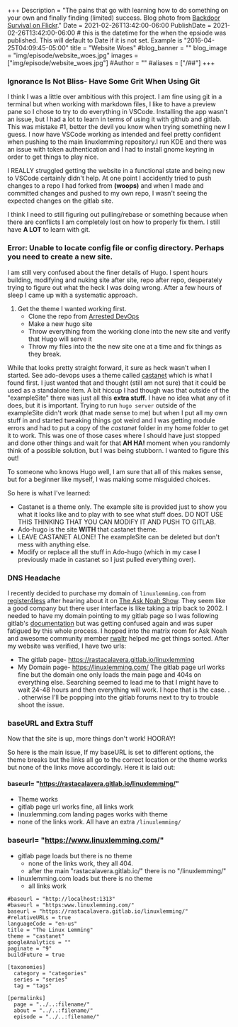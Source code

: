 +++
Description = "The pains that go with learning how to do something on your own and finally finding (limited) success. Blog photo from [Backdoor Survival on Flickr](https://www.flickr.com/photos/backdoorsurvival/7019634849/in/photolist-bGisT4-7YV4zG-bnCNEQ-at9con-dARur2-dBYisw-oT7t1E-dAT37J-6rtuia-oLXSfZ-37S2CG-aRuWUe-kDQwg4-roDfpm-boj58R-kDQw9a-7VZucT-8rsm94-6JxPZU-yGpo4-9kfA9U-bJGd9-dAhpow-dAkE95-2czD39E-24vBWdY-8FipaZ-5XicUA-82yXVc-dARF94-dAuRXn-dAwJ5K-dAKJf1-5vRA8n-px5YU4-qvv6Gj-KdQHf-aQS4Wp-kDQwek-t9whUW-b67Ej-bo1SLp-9LCooV-eer58m-eer5aJ-dAQBfD-8vMd4G-dXu9Bp-9mkb6h-5iJeQd)."
Date = 2021-02-26T13:42:00-06:00
PublishDate = 2021-02-26T13:42:00-06:00 # this is the datetime for the when the epsiode was published. This will default to Date if it is not set. Example is "2016-04-25T04:09:45-05:00"
title = "Website Woes"
#blog_banner = ""
blog_image = "img/episode/website_woes.jpg"
images = ["img/episode/website_woes.jpg"]
#Author = ""
#aliases = ["/##"]
+++
### Ignorance Is Not Bliss- Have Some Grit When Using Git
I think I was a little over ambitious with this project. I am fine using git in a terminal but when working with markdown files, I like to have a preview pane so I chose to try to do everything in VSCode.
Installing the app wasn't an issue, but I had a lot to learn in terms of using it with github and gitlab.
This was mistake #1, better the devil you know when trying something new I guess. I now have VSCode working as intended and feel pretty confident when pushing to the main linuxlemming repository.I run KDE and there was an issue with token authentication and I had to install gnome keyring in order to get things to play nice. 

I REALLY struggled getting the website in a functional state and being new to VSCode certainly didn't help. At one point I accidently tried to push changes to a repo I had forked from **(woops)** and when I made and committed changes and pushed to my own repo, I wasn't seeing the expected changes on the gitlab site. 

I think I need to still figuring out pulling/rebase or something because when there are conflicts I am completely lost on how to properly fix them. I still have **A LOT** to learn with git.

### Error: Unable to locate config file or config directory. Perhaps you need to create a new site.

I am still very confused about the finer details of Hugo. I spent hours building, modifying and nuking site after site, repo after repo, desperately trying to figure out what the heck I was doing wrong. 
After a few hours of sleep I came up with a systematic approach.
1. Get the theme I wanted working first.
    - Clone the repo from [Arrested DevOps](https://github.com/arresteddevops/ado-hugo)
    - Make a new hugo site 
    - Throw everything from the working clone into the new site and verify that Hugo will serve it
    - Throw my files into the the new site one at a time and fix things as they break.

While that looks pretty straight forward, it sure as heck wasn't when I started. See ado-devops uses a theme called [castanet](https://github.com/mattstratton/castanet) which is what I found first. I just wanted that and thought (still am not sure) that it could be used as a standalone item. A bit hiccup I had though was that outside of the "exampleSite" there was just all this **extra stuff**. I have no idea what any of it does, but it is important. Trying to run `hugo server` outside of the exampleSite didn't work (that made sense to me) but when I put all my own stuff in and started tweaking things got weird and I was getting module errors and had to put a copy of the *castanet* folder in my home folder to get it to work. This was one of those cases where I should have just stopped and done other things and wait for that **AH HA!** moment when you randomly think of a possible solution, but I was being stubborn. I wanted to figure this out!

To someone who knows Hugo well, I am sure that all of this makes sense, but for a beginner like myself, I was making some misguided choices.

So here is what I've learned:
- Castanet is a theme only. The example site is provided just to show you what it looks like and to play with to see what stuff does. DO NOT USE THIS THINKING THAT YOU CAN MODIFY IT AND PUSH TO GITLAB.
- Ado-hugo is the site **WITH** that castanet theme.
- LEAVE CASTANET ALONE! The exampleSite can be deleted but don't mess with anything else.
- Modify or replace all the stuff in Ado-hugo (which in my case I previously made in castanet so I just pulled everything over).

### DNS Headache

I recently decided to purchase my domain of `linuxlemming.com` from [register4less](https://register4less.com) after hearing about it on [The Ask Noah Show](https://asknoahshow.com). They seem like a good company but there user interface is like taking a trip back to 2002. I needed to have my domain pointing to my gitlab page so I was following gitlab's [documentation](https://docs.gitlab.com/ee/user/project/pages/custom_domains_ssl_tls_certification/) but was getting confused again and was super fatigued by this whole process. I hopped into the matrix room for Ask Noah and awesome community member [rwaltr](https://discourse.destinationlinux.network/u/rwaltr/summary) helped me get things sorted. After my website was verified, I have two urls:
- The gitlab page- https://rastacalavera.gitlab.io/linuxlemming
- My Domain page- https://linuxlemming.com/
The gitlab page url works fine but the domain one only loads the main page and 404s on everything else. Searching seemed to lead me to that I might have to wait 24-48 hours and then everything will work. I hope that is the case. . . otherwise I'll be popping into the gitlab forums next to try to trouble shoot the issue.

### baseURL and Extra Stuff

Now that the site is up, more things don't work! HOORAY!

So here is the main issue, If my baseURL is set to different options, the theme breaks but the links all go to the correct location or the theme works but none of the links move accordingly. Here it is laid out:

#### baseurl= "https://rastacalavera.gitlab.io/linuxlemming/" 
* Theme works
* gitlab page url works fine, all links work
* linuxlemming.com landing pages works with theme
* none of the links work. All have an extra `/linuxlemming/`

### baseurl= "https://www.linuxlemming.com/"
* gitlab page loads but there is no theme
    * none of the links work, they all 404. 
    * after the main "rastacalavera.gitlab.io/" there is no "/linuxlemming/"
* linuxlemming.com loads but there is no theme
    * all links work
```
#baseurl = "http://localhost:1313"
#baseurl = "https:www.linuxlemming.com/"
baseurl = "https://rastacalavera.gitlab.io/linuxlemming/"
#relativeURLs = true
languageCode = "en-us"
title = "The Linux Lemming"
theme = "castanet"
googleAnalytics = ""
paginate = "9"
buildFuture = true

[taxonomies]
  category = "categories"
  series = "series"
  tag = "tags"

[permalinks]
  page = "../..:filename/"
  about = "../..:filename/"
  episode = "../..:filename/"
```
